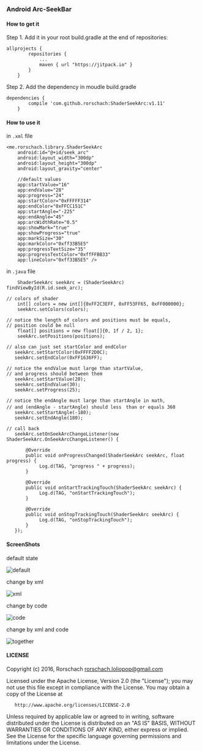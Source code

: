 ### Android Arc-SeekBar

#### How to get it

Step 1. Add it in your root build.gradle at the end of repositories:
```
allprojects {
        repositories {
            ...
            maven { url "https://jitpack.io" }
        }
    }
```

Step 2. Add the dependency in moudle build.gradle
```
dependencies {
        compile 'com.github.rorschach:ShaderSeekArc:v1.11'
    }
```

#### How to use it 

in `.xml` file
```
<me.rorschach.library.ShaderSeekArc
    android:id="@+id/seek_arc"
    android:layout_width="300dp"
    android:layout_height="300dp"
    android:layout_gravity="center" 

    //default values
    app:startValue="16"
    app:endValue="28"
    app:progress="24"
    app:startColor="0xFFFFF314"
    app:endColor="0xFFCC151C"
    app:startAngle="-225"
    app:endAngle="45"
    app:arcWidthRate="0.5"
    app:showMark="true" 
    app:showProgress="true"
    app:markSize="30"
    app:markColor="0xff33B5E5"
    app:progressTextSize="35"
    app:progressTextColor="0xffFFBB33"
    app:lineColor="0xff33B5E5" />
```


in `.java` file
```
    ShaderSeekArc seekArc = (ShaderSeekArc) findViewById(R.id.seek_arc);

// colors of shader
    int[] colors = new int[]{0xFF2C3EFF, 0xFF53FF65, 0xFF000000};
    seekArc.setColors(colors);

// notice the length of colors and positions must be equals, 
// position could be null
    float[] positions = new float[]{0, 1f / 2, 1};
    seekArc.setPositions(positions);

// also can just set startColor and endColor
   seekArc.setStartColor(0xFFFF2D0C);
   seekArc.setEndColor(0xFF1636FF);

// notice the endValue must large than startValue, 
// and progress should between them
   seekArc.setStartValue(20);
   seekArc.setEndValue(30);
   seekArc.setProgress(25);

// notice the endAngle must large than startAngle in math,
// and (endAngle - startAngle) should less　than or equals 360
   seekArc.setStartAngle(-180);
   seekArc.setEndAngle(180);

// call back
   seekArc.setOnSeekArcChangeListener(new ShaderSeekArc.OnSeekArcChangeListener() {

       @Override
       public void onProgressChanged(ShaderSeekArc seekArc, float progress) {
            Log.d(TAG, "progress " + progress);
       }

       @Override
       public void onStartTrackingTouch(ShaderSeekArc seekArc) {
            Log.d(TAG, "onStartTrackingTouch");
       }

       @Override
       public void onStopTrackingTouch(ShaderSeekArc seekArc) {
            Log.d(TAG, "onStopTrackingTouch");
       }
   });
```

#### ScreenShots

default state

![default](https://raw.githubusercontent.com/rorschach/ShaderSeekArc/master/screenshots/default.png)

change by xml

![xml](https://raw.githubusercontent.com/rorschach/ShaderSeekArc/master/screenshots/custom_xml.png)

change by code

![code](https://raw.githubusercontent.com/rorschach/ShaderSeekArc/master/screenshots/custom_code.png)

change by xml and code

![together](https://raw.githubusercontent.com/rorschach/ShaderSeekArc/master/screenshots/custom_xml_plus_code.png)

#### LICENSE

   Copyright (c) 2016, Rorschach <rorschach.loliopop@gmail.com>

   Licensed under the Apache License, Version 2.0 (the "License");
   you may not use this file except in compliance with the License.
   You may obtain a copy of the License at

       http://www.apache.org/licenses/LICENSE-2.0

   Unless required by applicable law or agreed to in writing, software
   distributed under the License is distributed on an "AS IS" BASIS,
   WITHOUT WARRANTIES OR CONDITIONS OF ANY KIND, either express or implied.
   See the License for the specific language governing permissions and
   limitations under the License.